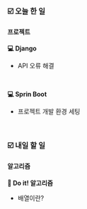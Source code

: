 ### ☑️  오늘 한 일
#### 프로젝트
<strong>💻 Django</strong>
  - API 오류 해결

<br>

<strong>💻 Sprin Boot</strong>
  - 프로젝트 개발 환경 세팅

<br>

### ☑️  내일 할 일
#### 알고리즘
<strong>📖 Do it! 알고리즘</strong>
  - 배열이란?
